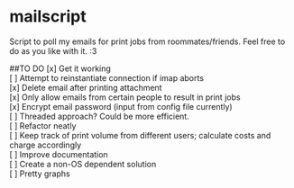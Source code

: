 mailscript
==========

Script to poll my emails for print jobs from roommates/friends. Feel free to do as you like with it. :3

##TO DO
[x] Get it working  
[ ] Attempt to reinstantiate connection if imap aborts  
[x] Delete email after printing attachment  
[x] Only allow emails from certain people to result in print jobs  
[x] Encrypt email password (input from config file currently)  
[ ] Threaded approach? Could be more efficient.  
[ ] Refactor neatly  
[ ] Keep track of print volume from different users; calculate costs and charge accordingly  
[ ] Improve documentation  
[ ] Create a non-OS dependent solution  
[ ] Pretty graphs
